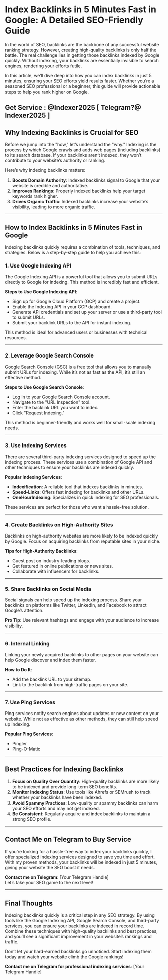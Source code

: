 # Index Backlinks in 5 Minutes Fast in Google: A Detailed SEO-Friendly Guide  

In the world of SEO, backlinks are the backbone of any successful website ranking strategy. However, creating high-quality backlinks is only half the battle. The real challenge lies in getting those backlinks indexed by Google quickly. Without indexing, your backlinks are essentially invisible to search engines, rendering your efforts futile.  

In this article, we’ll dive deep into how you can index backlinks in just 5 minutes, ensuring your SEO efforts yield results faster. Whether you’re a seasoned SEO professional or a beginner, this guide will provide actionable steps to help you rank higher on Google.  

Get Service : @Indexer2025
[ Telegram?@ Indexer2025 ] 
---

## Why Indexing Backlinks is Crucial for SEO  

Before we jump into the "how," let’s understand the "why." Indexing is the process by which Google crawls and adds web pages (including backlinks) to its search database. If your backlinks aren’t indexed, they won’t contribute to your website’s authority or ranking.  

Here’s why indexing backlinks matters:  
1. **Boosts Domain Authority**: Indexed backlinks signal to Google that your website is credible and authoritative.  
2. **Improves Rankings**: Properly indexed backlinks help your target keywords rank higher.  
3. **Drives Organic Traffic**: Indexed backlinks increase your website’s visibility, leading to more organic traffic.  

---

## How to Index Backlinks in 5 Minutes Fast in Google  

Indexing backlinks quickly requires a combination of tools, techniques, and strategies. Below is a step-by-step guide to help you achieve this:  

### 1. **Use Google Indexing API**  
The Google Indexing API is a powerful tool that allows you to submit URLs directly to Google for indexing. This method is incredibly fast and efficient.  

**Steps to Use Google Indexing API**:  
- Sign up for Google Cloud Platform (GCP) and create a project.  
- Enable the Indexing API in your GCP dashboard.  
- Generate API credentials and set up your server or use a third-party tool to submit URLs.  
- Submit your backlink URLs to the API for instant indexing.  

This method is ideal for advanced users or businesses with technical resources.  

---

### 2. **Leverage Google Search Console**  
Google Search Console (GSC) is a free tool that allows you to manually submit URLs for indexing. While it’s not as fast as the API, it’s still an effective method.  

**Steps to Use Google Search Console**:  
- Log in to your Google Search Console account.  
- Navigate to the "URL Inspection" tool.  
- Enter the backlink URL you want to index.  
- Click "Request Indexing."  

This method is beginner-friendly and works well for small-scale indexing needs.  

---

### 3. **Use Indexing Services**  
There are several third-party indexing services designed to speed up the indexing process. These services use a combination of Google API and other techniques to ensure your backlinks are indexed quickly.  

**Popular Indexing Services**:  
- **Indexification**: A reliable tool that indexes backlinks in minutes.  
- **Speed-Links**: Offers fast indexing for backlinks and other URLs.  
- **OneHourIndexing**: Specializes in quick indexing for SEO professionals.  

These services are perfect for those who want a hassle-free solution.  

---

### 4. **Create Backlinks on High-Authority Sites**  
Backlinks on high-authority websites are more likely to be indexed quickly by Google. Focus on acquiring backlinks from reputable sites in your niche.  

**Tips for High-Authority Backlinks**:  
- Guest post on industry-leading blogs.  
- Get featured in online publications or news sites.  
- Collaborate with influencers for backlinks.  

---

### 5. **Share Backlinks on Social Media**  
Social signals can help speed up the indexing process. Share your backlinks on platforms like Twitter, LinkedIn, and Facebook to attract Google’s attention.  

**Pro Tip**: Use relevant hashtags and engage with your audience to increase visibility.  

---

### 6. **Internal Linking**  
Linking your newly acquired backlinks to other pages on your website can help Google discover and index them faster.  

**How to Do It**:  
- Add the backlink URL to your sitemap.  
- Link to the backlink from high-traffic pages on your site.  

---

### 7. **Use Ping Services**  
Ping services notify search engines about updates or new content on your website. While not as effective as other methods, they can still help speed up indexing.  

**Popular Ping Services**:  
- Pingler  
- Ping-O-Matic  

---

## Best Practices for Indexing Backlinks  

1. **Focus on Quality Over Quantity**: High-quality backlinks are more likely to be indexed and provide long-term SEO benefits.  
2. **Monitor Indexing Status**: Use tools like Ahrefs or SEMrush to track whether your backlinks have been indexed.  
3. **Avoid Spammy Practices**: Low-quality or spammy backlinks can harm your SEO efforts and may not get indexed.  
4. **Be Consistent**: Regularly acquire and index backlinks to maintain a strong SEO profile.  

---

## Contact Me on Telegram to Buy Service  

If you’re looking for a hassle-free way to index your backlinks quickly, I offer specialized indexing services designed to save you time and effort. With my proven methods, your backlinks will be indexed in just 5 minutes, giving your website the SEO boost it needs.  

**Contact me on Telegram**: [Your Telegram Handle]  
Let’s take your SEO game to the next level!  

---

## Final Thoughts  

Indexing backlinks quickly is a critical step in any SEO strategy. By using tools like the Google Indexing API, Google Search Console, and third-party services, you can ensure your backlinks are indexed in record time. Combine these techniques with high-quality backlinks and best practices, and you’ll see a significant improvement in your website’s rankings and traffic.  

Don’t let your hard-earned backlinks go unnoticed. Start indexing them today and watch your website climb the Google rankings!  

**Contact me on Telegram for professional indexing services**: [Your Telegram Handle]
